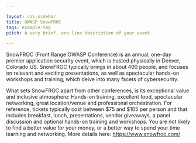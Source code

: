 ```yaml
---

layout: col-sidebar
title: OWASP SnowFROC
tags: example-tag
pitch: A very brief, one-line description of your event

---
```

SnowFROC (Front Range OWASP Conference) is an annual, one-day premier application security event, which is hosted physically in Denver, Colorado US. SnowFROC typically brings in about 400 people, and focuses on relevant and exciting presentations, as well as spectacular hands-on workshops and training, which delve into many facets of cybersecurity.

What sets SnowFROC apart from other conferences, is its exceptional value and inclusive atmosphere: Hands-on training, excellent food, spectacular networking, great location/venue and professional orchestration. For reference, tickets typically cost between $75 and $105 per person and that includes breakfast, lunch, presentations, vendor giveaways, a panel discussion and optional hands-on training and workshops. You are not likely to find a better value for your money, or a better way to spend your time learning and networking. More details here: https://www.snowfroc.com/
